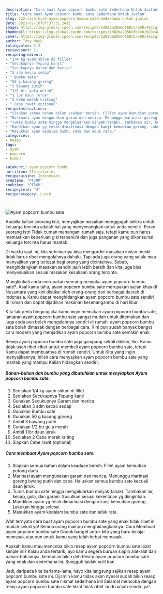 ```yaml
---
description: "Cara buat Ayam popcorn bumbu sate Sederhana Untuk Jualan"
title: "Cara buat Ayam popcorn bumbu sate Sederhana Untuk Jualan"
slug: 722-cara-buat-ayam-popcorn-bumbu-sate-sederhana-untuk-jualan
date: 2021-02-10T07:37:31.241Z
image: https://img-global.cpcdn.com/recipes/1d02ba2056dfb8cb/680x482cq70/ayam-popcorn-bumbu-sate-foto-resep-utama.jpg
thumbnail: https://img-global.cpcdn.com/recipes/1d02ba2056dfb8cb/680x482cq70/ayam-popcorn-bumbu-sate-foto-resep-utama.jpg
cover: https://img-global.cpcdn.com/recipes/1d02ba2056dfb8cb/680x482cq70/ayam-popcorn-bumbu-sate-foto-resep-utama.jpg
author: Tony Mack
ratingvalue: 3.2
reviewcount: 11
recipeingredient:
- "1/4 kg ayam sblum di fillet"
- "Secukupnya Tepung kanji"
- "Secukupnya Garam dan merica"
- "3 sdm kecap sedap"
- " Bumbu sate"
- "50 g kacang goreng"
- "3 bawang putih"
- "1/2 btr gula merah"
- "1 lbr daun jeruk"
- "2 Cabe merah kriting"
- " Cabe rawit optional"
recipeinstructions:
- "Siapkan semua bahan dalam keadaan bersih. Fillet ayam kemudian potong dadu."
- "Marinasi ayam mengunakan garam dan merica. Menunggu marinasi goreng bwang putih dan cabe. Haluskan semua bumbu sate kecuali daun jeruk."
- "Tumis bumbu sate hingga mengeluarkan minyak(tanak). Tambakan air, kecap, gula, dan garam. Susutkan sesuai kekentalan yg diinginkan."
- "Mandikan ayam yg telah dimarinasi dengan kanji kemudian goreng. Lakukan hingga selesai."
- "Masukkan ayam kedalam bumbu sate dan aduk rata."
categories:
- Resep
tags:
- ayam
- popcorn
- bumbu

katakunci: ayam popcorn bumbu 
nutrition: 214 calories
recipecuisine: Indonesian
preptime: "PT30M"
cooktime: "PT56M"
recipeyield: "4"
recipecategory: Lunch

---
```



![Ayam popcorn bumbu sate](https://img-global.cpcdn.com/recipes/1d02ba2056dfb8cb/680x482cq70/ayam-popcorn-bumbu-sate-foto-resep-utama.jpg)

Apabila kalian seorang istri, menyajikan masakan menggugah selera untuk keluarga tercinta adalah hal yang menyenangkan untuk anda sendiri. Peran seorang istri Tidak cuman menangani rumah saja, tetapi kamu pun harus memastikan keperluan gizi terpenuhi dan juga panganan yang dikonsumsi keluarga tercinta harus mantab.

Di waktu  saat ini, kita sebenarnya bisa mengorder masakan instan meski tidak harus ribet mengolahnya dahulu. Tapi ada juga orang yang selalu mau menyajikan yang terlezat bagi orang yang dicintainya. Sebab, menghidangkan masakan sendiri jauh lebih bersih dan kita juga bisa menyesuaikan sesuai masakan kesukaan orang tercinta. 



Mungkinkah anda merupakan seorang penyuka ayam popcorn bumbu sate?. Asal kamu tahu, ayam popcorn bumbu sate merupakan sajian khas di Nusantara yang kini disukai oleh orang-orang dari berbagai daerah di Indonesia. Kamu dapat menghidangkan ayam popcorn bumbu sate sendiri di rumah dan dapat dijadikan makanan kesenanganmu di hari libur.

Kita tak perlu bingung jika kamu ingin memakan ayam popcorn bumbu sate, lantaran ayam popcorn bumbu sate sangat mudah untuk ditemukan dan juga anda pun boleh mengolahnya sendiri di rumah. ayam popcorn bumbu sate boleh dimasak dengan berbagai cara. Kini pun sudah banyak banget cara modern yang menjadikan ayam popcorn bumbu sate semakin enak.

Resep ayam popcorn bumbu sate juga gampang sekali dibikin, lho. Kamu tidak usah ribet-ribet untuk membeli ayam popcorn bumbu sate, tetapi Kamu dapat membuatnya di rumah sendiri. Untuk Kita yang ingin menyajikannya, inilah cara menyajikan ayam popcorn bumbu sate yang mantab yang mampu Kalian hidangkan sendiri.

<!--inarticleads1-->

##### Bahan-bahan dan bumbu yang dibutuhkan untuk menyiapkan Ayam popcorn bumbu sate:

1. Sediakan 1/4 kg ayam sblum di fillet
1. Sediakan Secukupnya Tepung kanji
1. Gunakan Secukupnya Garam dan merica
1. Sediakan 3 sdm kecap sedap
1. Gunakan  Bumbu sate
1. Gunakan 50 g kacang goreng
1. Ambil 3 bawang putih
1. Gunakan 1/2 btr gula merah
1. Ambil 1 lbr daun jeruk
1. Sediakan 2 Cabe merah kriting
1. Siapkan  Cabe rawit (optional)




<!--inarticleads2-->

##### Cara membuat Ayam popcorn bumbu sate:

1. Siapkan semua bahan dalam keadaan bersih. Fillet ayam kemudian potong dadu.
1. Marinasi ayam mengunakan garam dan merica. Menunggu marinasi goreng bwang putih dan cabe. Haluskan semua bumbu sate kecuali daun jeruk.
1. Tumis bumbu sate hingga mengeluarkan minyak(tanak). Tambakan air, kecap, gula, dan garam. Susutkan sesuai kekentalan yg diinginkan.
1. Mandikan ayam yg telah dimarinasi dengan kanji kemudian goreng. Lakukan hingga selesai.
1. Masukkan ayam kedalam bumbu sate dan aduk rata.




Wah ternyata cara buat ayam popcorn bumbu sate yang enak tidak ribet ini mudah sekali ya! Semua orang mampu menghidangkannya. Cara Membuat ayam popcorn bumbu sate Cocok banget untuk kita yang baru belajar memasak ataupun untuk kamu yang telah hebat memasak.

Apakah kamu mau mencoba bikin resep ayam popcorn bumbu sate lezat simple ini? Kalau anda tertarik, ayo kamu segera buruan siapin alat-alat dan bahan-bahannya, kemudian bikin deh Resep ayam popcorn bumbu sate yang enak dan sederhana ini. Sungguh taidak sulit kan. 

Jadi, daripada kita berlama-lama, hayo kita langsung sajikan resep ayam popcorn bumbu sate ini. Dijamin kamu tiidak akan nyesel sudah bikin resep ayam popcorn bumbu sate nikmat sederhana ini! Selamat mencoba dengan resep ayam popcorn bumbu sate lezat tidak ribet ini di rumah sendiri,ya!.

